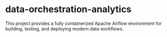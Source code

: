 # data-orchestration-analytics
This project provides a fully containerized Apache Airflow environment for building, testing, and deploying modern data workflows.

